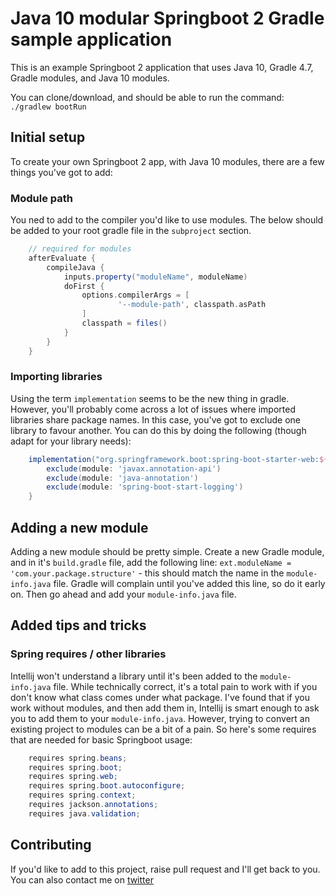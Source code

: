 # Java 10 modular Springboot 2 Gradle sample application

This is an example Springboot 2 application that uses Java 10, Gradle 4.7, Gradle modules, and Java 10 modules. 

You can clone/download, and should be able to run the command:
`./gradlew bootRun`

## Initial setup

To create your own Springboot 2 app, with Java 10 modules, there are a few things you've got to add:

### Module path

You ned to add to the compiler you'd like to use modules. The below should be added to your root gradle file 
in the `subproject` section.
```groovy
    // required for modules
    afterEvaluate {
        compileJava {
            inputs.property("moduleName", moduleName)
            doFirst {
                options.compilerArgs = [
                        '--module-path', classpath.asPath
                ]
                classpath = files()
            }
        }
    }
```

### Importing libraries

Using the term `implementation` seems to be the new thing in gradle. However, you'll probably come across a lot of issues where
imported libraries share package names. In this case, you've got to exclude one library to favour another. 
You can do this by doing the following (though adapt for your library needs):
```groovy
    implementation("org.springframework.boot:spring-boot-starter-web:${springboot}") {
        exclude(module: 'javax.annotation-api')
        exclude(module: 'java-annotation')
        exclude(module: 'spring-boot-start-logging')
    }
```

## Adding a new module

Adding a new module should be pretty simple. Create a new Gradle module, and in it's `build.gradle` file, add the following
line:
`ext.moduleName = 'com.your.package.structure'` - this should match the name in the `module-info.java` file.
Gradle will complain until you've added this line, so do it early on. Then go ahead and add your `module-info.java` file.

## Added tips and tricks

### Spring requires / other libraries
Intellij won't understand a library until it's been added to the `module-info.java` file. While technically correct,
it's a total pain to work with if you don't know what class comes under what package. 
I've found that if you work without modules, and then add them in, Intellij is smart enough to ask you to add them to your
`module-info.java`. However, trying to convert an existing project to modules can be a bit of a pain. So here's some 
requires that are needed for basic Springboot usage:

```java
    requires spring.beans;
    requires spring.boot;
    requires spring.web;
    requires spring.boot.autoconfigure;
    requires spring.context;
    requires jackson.annotations;
    requires java.validation;
```


## Contributing
If you'd like to add to this project, raise pull request and I'll get back to you.
You can also contact me on [twitter](https://twitter.com/hazz223)
